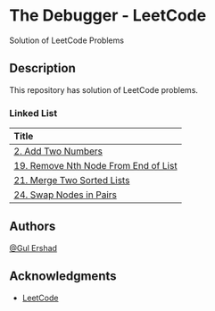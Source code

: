 # The Debugger - LeetCode

Solution of LeetCode Problems

## Description

This repository has solution of LeetCode problems.

### Linked List

| Title        										   														 						|
| :-------------------------------------------------------------------------------------------------------------------------------- 				|
| [2. Add Two Numbers](https://github.com/gmershad/thedebugger/blob/main/Linked%20List/addTwoNumbers.py)   	 					 	| 
| [19. Remove Nth Node From End of List](https://github.com/gmershad/thedebugger/blob/main/Linked%20List/removeNthNodefromend.pyy)   	 			|
| [21. Merge Two Sorted Lists](https://github.com/gmershad/thedebugger/blob/main/Linked%20List/merteTwoSortedList.py)   	 				|
| [24. Swap Nodes in Pairs](https://github.com/gmershad/thedebugger/blob/main/Linked%20List/swapNodesInPairs.py)   	 					| 
	

## Authors

[@Gul Ershad](https://mailtogulershad.medium.com/)


## Acknowledgments

* [LeetCode](https://leetcode.com/)
